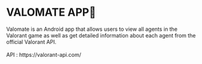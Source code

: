 <h1>VALOMATE APP📌</h1>

<p>Valomate is an Android app that allows
 users to view all agents in the Valorant
 game as well as get detailed
 information about each agent from the
 official Valorant API. <br><br>
 API : https://valorant-api.com/
</p>
